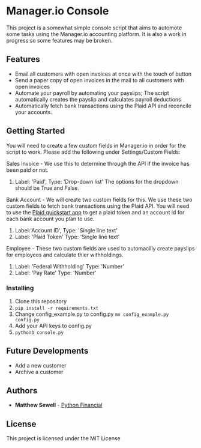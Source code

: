 # Manager.io Console

This project is a somewhat simple console script that aims to automote some tasks using the Manager.io accounting platform. It is also a work in progress so some features may be broken.

## Features

* Email all customers with open invoices at once with the touch of button
* Send a paper copy of open invoices in the mail to all customers with open invoices
* Automate your payroll by automating your payslips; The script automatically creates the payslip and calculates payroll deductions
* Automatically fetch bank transactions using the Plaid API and reconcile your accounts.

## Getting Started

You will need to create a few custom fields in Manager.io in order for the script to work. Please add the following under Settings/Custom Fields:

Sales Invoice - We use this to determine through the API if the invoice has been paid or not.
1. Label: 'Paid', Type: 'Drop-down list' The options for the dropdown should be True and False. 

Bank Account - We will create two custom fields for this. We use these two custom fields to fetch bank transactions using the Plaid API. You will need to use the [Plaid quickstart app](https://github.com/plaid/quickstart) to get a plaid token and an account id for each bank account you plan to use.
1. Label:'Account ID', Type: 'Single line text'
2. Label: 'Plaid Token' Type: 'Single line text'


Employee - These two custom fields are used to automacilly create payslips for employees and calculate thier withholdings.
1. Label: 'Federal Withholding' Type: 'Number'
2. Label: 'Pay Rate' Type: 'Number'

### Installing

1. Clone this repository
2. ```pip install -r requirements.txt```
3. Change config_example.py to config.py ```mv config_example.py config.py```
4. Add your API keys to config.py
5. ```python3 console.py```

## Future Developments

* Add a new customer
* Archive a customer

## Authors

* **Matthew Sewell** - [Python Financial](https://pythonfinancial.com)

## License

This project is licensed under the MIT License
